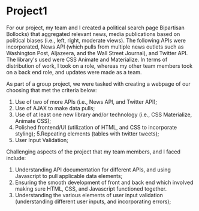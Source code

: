 # Project1

For our project, my team and I created a political search page Bipartisan Bollocks) that aggregated relevant news, media publications based on political biases (i.e., left, right, moderate views). The following APIs were incorporated, News API (which pulls from multiple news outlets such as Washington Post, Aljazeera, and the Wall Street Journal), and Twitter API. The library's used were CSS Animate and Materialize. In terms of distribution of work, I took on a role, whereas my other team members took on a back end role, and updates were made as a team.

As part of a group project, we were tasked with creating a webpage of our choosing that met the criteria below:
1. Use of two of more APIs (i.e., News API, and Twitter API);
2. Use of AJAX to make data pulls;
3. Use of at least one new library and/or technology (i.e., CSS Materialize, Animate CSS);
4. Polished frontend/UI (utilization of HTML, and CSS to incorporate styling);
5.Repeating elements (tables with twitter tweets);
6. User Input Validation;

Challenging aspects of the project that my team members, and I faced include:
1. Understanding API documentation for different APIs, and using Javascript to pull applicable data elements;
2. Ensuring the smooth development of front and back end which involved making sure HTML, CSS, and Javascript functioned together.
3. Understanding the various elements of user input validation (understanding different user inputs, and incorporating errors);

